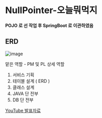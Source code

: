 # NullPointer-오늘뭐먹지

#### POJO 로 선 작업 후 SpringBoot 로 이관하였음

## ERD
![image](https://user-images.githubusercontent.com/57707484/190903763-d3050e30-44f0-4e3d-9956-84b932a55e80.png)




맡은 역할 - PM 및 PL
상세 역할
1. 서비스 기획
2. 테이블 설계 ( ERD )
3. 클래스 설계
4. JAVA 단 전부
5. DB 단 전부

[YouTube 발표자료](https://youtu.be/J7S99S56Sks)
